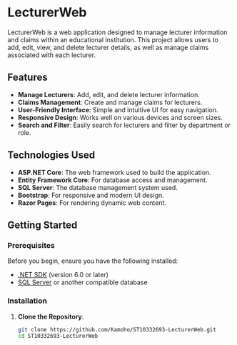# LecturerWeb

LecturerWeb is a web application designed to manage lecturer information and claims within an educational institution. This project allows users to add, edit, view, and delete lecturer details, as well as manage claims associated with each lecturer.

## Features

- **Manage Lecturers**: Add, edit, and delete lecturer information.
- **Claims Management**: Create and manage claims for lecturers.
- **User-Friendly Interface**: Simple and intuitive UI for easy navigation.
- **Responsive Design**: Works well on various devices and screen sizes.
- **Search and Filter**: Easily search for lecturers and filter by department or role.

## Technologies Used

- **ASP.NET Core**: The web framework used to build the application.
- **Entity Framework Core**: For database access and management.
- **SQL Server**: The database management system used.
- **Bootstrap**: For responsive and modern UI design.
- **Razor Pages**: For rendering dynamic web content.

## Getting Started

### Prerequisites

Before you begin, ensure you have the following installed:

- [.NET SDK](https://dotnet.microsoft.com/download) (version 6.0 or later)
- [SQL Server](https://www.microsoft.com/en-us/sql-server/sql-server-downloads) or another compatible database

### Installation

1. **Clone the Repository**:

   ```bash
   git clone https://github.com/Kamoho/ST10332693-LecturerWeb.git
   cd ST10332693-LecturerWeb
